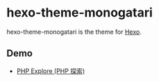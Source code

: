 # hexo-theme-monogatari

hexo-theme-monogatari is the theme for [Hexo](http://hexo.io/).

## Demo

* [PHP Explore (PHP 探索)](http://foreachsam.github.io/blog-lang-php/article/)
